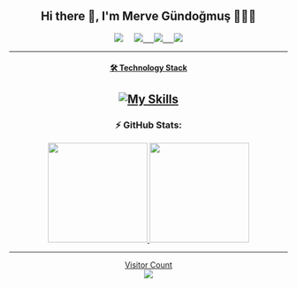 <div id="header" align="center">

<h2 align='center'> Hi there 👋, I'm Merve Gündoğmuş 👩🏼‍💻 </h2>

<p align='center'>
 <a href="mailto:mervegundogmus@outlook.com"><img src="https://img.shields.io/badge/Outlook-0078D4.svg?&style=for-the-badge&logo=microsoft%20outlook&logoColor=white" /></a>&nbsp;&nbsp;&nbsp;&nbsp;
 <a href="https://www.linkedin.com/in/mervegundogmus/"><img src="https://img.shields.io/badge/linkedin-%230077B5.svg?&style=for-the-badge&logo=linkedin&logoColor=white" /</a>&nbsp;&nbsp;&nbsp;&nbsp;
<a href="https://twitter.com/gundogmusmerve"><img src="https://img.shields.io/badge/twitter-%231DA1F2.svg?&style=for-the-badge&logo=twitter&logoColor=white" /</a>&nbsp;&nbsp;&nbsp;&nbsp;  
<a href="https://www.hackerrank.com/mervegundogmus"><img src="https://img.shields.io/badge/hackerrank-00CC66.svg?&style=for-the-badge&logo=hackerrank&logoColor=white" />      

 ---
#### 🛠 Technology Stack

[![My Skills](https://skillicons.dev/icons?i=c,java,spring,python,django,js,html,css,react,mysql,mongodb,sqlite,idea,eclipse,vscode)](https://skillicons.dev)
 ---
 
 ### :zap: GitHub Stats:

<div align="height">
  <a href="https://github.com/mervegundogmus">
  <img height="180em" src="https://github-readme-stats.vercel.app/api?username=mervegundogmus&show_icons=true&theme=dark&include_all_commits=true&count_private=true"/>
  <img height="180em" src="https://github-readme-stats.vercel.app/api/top-langs/?username=mervegundogmus&theme=dark&layout=compact"/>
</div>
 
 ---
 
 <p align="center"> 
  Visitor Count<br>
  <img src="https://profile-counter.glitch.me/mervegundogmus/count.svg" />
</p>

</div>
